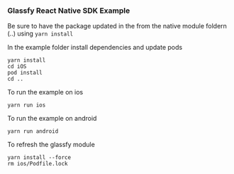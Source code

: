 ### Glassfy React Native SDK Example

Be sure to have the package updated in the from the native module foldern (..) using `yarn install`

In the example folder install dependencies and update pods

```
yarn install
cd iOS
pod install
cd ..
```

To run the example on ios

```
yarn run ios
```

To run the example on android

```
yarn run android
```

To refresh the glassfy module

```
yarn install --force
rm ios/Podfile.lock
```
